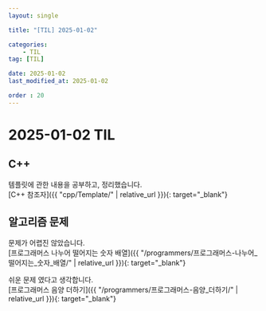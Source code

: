 ```yaml
---
layout: single

title: "[TIL] 2025-01-02"

categories:
    - TIL
tag: [TIL]

date: 2025-01-02
last_modified_at: 2025-01-02

order : 20
---
```


# 2025-01-02 TIL

## C++

템플릿에 관한 내용을 공부하고, 정리했습니다.  
[C++ 참조자]({{ "cpp/Template/" | relative_url }}){: target="_blank"}

## 알고리즘 문제

문제가 어렵진 않았습니다.  
[프로그래머스 나누어 떨어지는 숫자 배열]({{ "/programmers/프로그래머스-나누어_떨어지는_숫자_배열/" | relative_url }}){: target="_blank"}

쉬운 문제 였다고 생각합니다.  
[프로그래머스 음양 더하기]({{ "/programmers/프로그래머스-음양_더하기/" | relative_url }}){: target="_blank"}